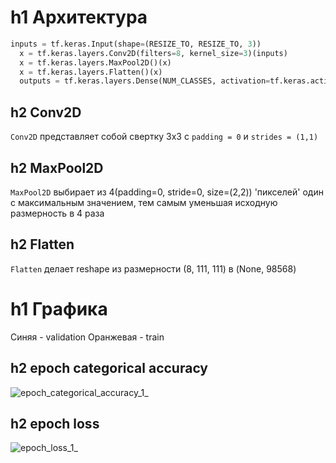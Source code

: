 # h1 Архитектура
```python 
inputs = tf.keras.Input(shape=(RESIZE_TO, RESIZE_TO, 3))
  x = tf.keras.layers.Conv2D(filters=8, kernel_size=3)(inputs)
  x = tf.keras.layers.MaxPool2D()(x)
  x = tf.keras.layers.Flatten()(x)
  outputs = tf.keras.layers.Dense(NUM_CLASSES, activation=tf.keras.activations.softmax)(x)
```
## h2 Conv2D
```Conv2D``` представляет собой свертку 3х3 с ```padding = 0``` и ```strides = (1,1)```
## h2 MaxPool2D
```MaxPool2D``` выбирает из 4(padding=0, stride=0, size=(2,2)) 'пикселей' один с максимальным значением, тем самым уменьшая исходную размерность в 4 раза
## h2 Flatten
```Flatten``` делает reshape из размерности (8, 111, 111) в (None, 98568)
# h1 Графика
Синяя - validation
Оранжевая - train
## h2 epoch categorical accuracy
![epoch_categorical_accuracy_1_](https://user-images.githubusercontent.com/61012068/110214611-719a0900-7eb6-11eb-94e9-92f996a417a2.jpg)
## h2 epoch loss
![epoch_loss_1_](https://user-images.githubusercontent.com/61012068/110214616-78c11700-7eb6-11eb-81d0-7595447c5c91.jpg)


